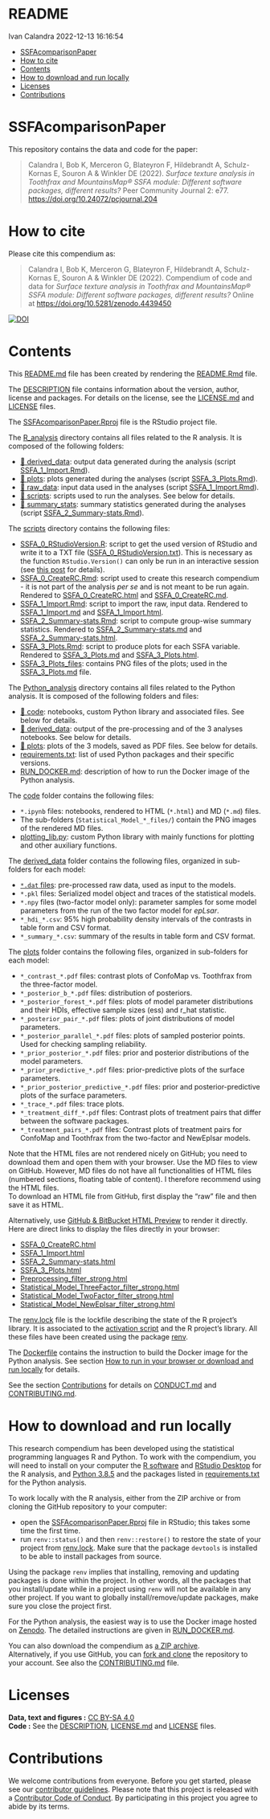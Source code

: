 README
================
Ivan Calandra
2022-12-13 16:16:54

-   <a href="#ssfacomparisonpaper"
    id="toc-ssfacomparisonpaper">SSFAcomparisonPaper</a>
-   <a href="#how-to-cite" id="toc-how-to-cite">How to cite</a>
-   <a href="#contents" id="toc-contents">Contents</a>
-   <a href="#how-to-download-and-run-locally"
    id="toc-how-to-download-and-run-locally">How to download and run
    locally</a>
-   <a href="#licenses" id="toc-licenses">Licenses</a>
-   <a href="#contributions" id="toc-contributions">Contributions</a>

<!-- README.md is generated from README.Rmd. Please edit that file -->

# SSFAcomparisonPaper

This repository contains the data and code for the paper:

> Calandra I, Bob K, Merceron G, Blateyron F, Hildebrandt A,
> Schulz-Kornas E, Souron A & Winkler DE (2022). *Surface texture
> analysis in Toothfrax and MountainsMap® SSFA module: Different
> software packages, different results?* Peer Community Journal 2: e77.
> <https://doi.org/10.24072/pcjournal.204>

# How to cite

Please cite this compendium as:

> Calandra I, Bob K, Merceron G, Blateyron F, Hildebrandt A,
> Schulz-Kornas E, Souron A & Winkler DE (2022). Compendium of code and
> data for *Surface texture analysis in Toothfrax and MountainsMap® SSFA
> module: Different software packages, different results?* Online at
> <https://doi.org/10.5281/zenodo.4439450>

[![DOI](https://zenodo.org/badge/DOI/10.5281/zenodo.4439450.svg)](https://doi.org/10.5281/zenodo.4439450)

# Contents

This [README.md](/README.md) file has been created by rendering the
[README.Rmd](/README.Rmd) file.

The [DESCRIPTION](/DESCRIPTION) file contains information about the
version, author, license and packages. For details on the license, see
the [LICENSE.md](/LICENSE.md) and [LICENSE](/LICENSE) files.

The [SSFAcomparisonPaper.Rproj](/SSFAcomparisonPaper.Rproj) file is the
RStudio project file.

The [R_analysis](/R_analysis) directory contains all files related to
the R analysis. It is composed of the following folders:

-   [:file_folder: derived_data](/R_analysis/derived_data): output data
    generated during the analysis (script
    [SSFA_1\_Import.Rmd](/R_analysis/scripts/SSFA_1_Import.Rmd)).  
-   [:file_folder: plots](/R_analysis/plots): plots generated during the
    analyses (script
    [SSFA_3\_Plots.Rmd](/R_analysis/scripts/SSFA_3_Plots.Rmd)).  
-   [:file_folder: raw_data](/R_analysis/raw_data): input data used in
    the analyses (script
    [SSFA_1\_Import.Rmd](/R_analysis/scripts/SSFA_1_Import.Rmd)).  
-   [:file_folder: scripts](/R_analysis/scripts): scripts used to run
    the analyses. See below for details.  
-   [:file_folder: summary_stats](/R_analysis/summary_stats): summary
    statistics generated during the analyses (script
    [SSFA_2\_Summary-stats.Rmd](/R_analysis/scripts/SSFA_2_Summary-stats.Rmd)).

The [scripts](/R_analysis/scripts) directory contains the following
files:

-   [SSFA_0\_RStudioVersion.R](/R_analysis/scripts/SSFA_0_RStudioVersion.R):
    script to get the used version of RStudio and write it to a TXT file
    ([SSFA_0\_RStudioVersion.txt](/R_analysis/scripts/SSFA_0_RStudioVersion.txt)).
    This is necessary as the function `RStudio.Version()` can only be
    run in an interactive session (see [this
    post](https://community.rstudio.com/t/rstudio-version-not-found-on-knit/8088)
    for details).
-   [SSFA_0\_CreateRC.Rmd](/R_analysis/scripts/SSFA_0_CreateRC.Rmd):
    script used to create this research compendium - it is not part of
    the analysis *per se* and is not meant to be run again. Rendered to
    [SSFA_0\_CreateRC.html](/R_analysis/scripts/SSFA_0_CreateRC.html)
    and [SSFA_0\_CreateRC.md](/R_analysis/scripts/SSFA_0_CreateRC.md).  
-   [SSFA_1\_Import.Rmd](/R_analysis/scripts/SSFA_1_Import.Rmd): script
    to import the raw, input data. Rendered to
    [SSFA_1\_Import.md](/R_analysis/scripts/SSFA_1_Import.md) and
    [SSFA_1\_Import.html](/R_analysis/scripts/SSFA_1_Import.html).  
-   [SSFA_2\_Summary-stats.Rmd](/R_analysis/scripts/SSFA_2_Summary-stats.Rmd):
    script to compute group-wise summary statistics. Rendered to
    [SSFA_2\_Summary-stats.md](/R_analysis/scripts/SSFA_2_Summary-stats.md)
    and
    [SSFA_2\_Summary-stats.html](/R_analysis/scripts/SSFA_2_Summary-stats.html).  
-   [SSFA_3\_Plots.Rmd](/R_analysis/scripts/SSFA_3_Plots.Rmd): script to
    produce plots for each SSFA variable. Rendered to
    [SSFA_3\_Plots.md](/R_analysis/scripts/SSFA_3_Plots.md) and
    [SSFA_3\_Plots.html](/R_analysis/scripts/SSFA_3_Plots.html).  
-   [SSFA_3\_Plots_files](/R_analysis/scripts/SSFA_3_Plots_files/figure-gfm/):
    contains PNG files of the plots; used in the
    [SSFA_3\_Plots.md](/R_analysis/scripts/SSFA_3_Plots.md) file.

The [Python_analysis](/Python_analysis) directory contains all files
related to the Python analysis. It is composed of the following folders
and files:

-   [:file_folder: code](/Python_analysis/code): notebooks, custom
    Python library and associated files. See below for details.  
-   [:file_folder: derived_data](/Python_analysis/derived_data): output
    of the pre-processing and of the 3 analyses notebooks. See below for
    details.
-   [:file_folder: plots](/Python_analysis/plots): plots of the 3
    models, saved as PDF files. See below for details.  
-   [requirements.txt](/Python_analysis/requirements.txt): list of used
    Python packages and their specific versions.  
-   [RUN_DOCKER.md](/Python_analysis/RUN_DOCKER.md): description of how
    to run the Docker image of the Python analysis.

The [code](/Python_analysis/code) folder contains the following files:

-   `*.ipynb` files: notebooks, rendered to HTML (`*.html`) and MD
    (`*.md`) files.  
-   The sub-folders (`Statistical_Model_*_files/`) contain the PNG
    images of the rendered MD files.  
-   [plotting_lib.py](/Python_analysis/code/plotting_lib.py): custom
    Python library with mainly functions for plotting and other
    auxiliary functions.

The [derived_data](/Python_analysis/derived_data) folder contains the
following files, organized in sub-folders for each model:

-   [`*.dat` files](/Python_analysis/derived_data/preprocessing):
    pre-processed raw data, used as input to the models.  
-   `*.pkl` files: Serialized model object and traces of the statistical
    models.  
-   `*.npy` files (two-factor model only): parameter samples for some
    model parameters from the run of the two factor model for
    *epLsar*.  
-   `*_hdi_*.csv`: 95% high probability density intervals of the
    contrasts in table form and CSV format.  
-   `*_summary_*.csv`: summary of the results in table form and CSV
    format.

The [plots](/Python_analysis/plots) folder contains the following files,
organized in sub-folders for each model:

-   `*_contrast_*.pdf` files: contrast plots of ConfoMap vs. Toothfrax
    from the three-factor model.  
-   `*_posterior_b_*.pdf` files: distribution of posteriors.  
-   `*_posterior_forest_*.pdf` files: plots of model parameter
    distributions and their HDIs, effective sample sizes (ess) and r_hat
    statistic.  
-   `*_posterior_pair_*.pdf` files: plots of joint distributions of
    model parameters.  
-   `*_posterior_parallel_*.pdf` files: plots of sampled posterior
    points. Used for checking sampling reliability.  
-   `*_prior_posterior_*.pdf` files: prior and posterior distributions
    of the model parameters.  
-   `*_prior_predictive_*.pdf` files: prior-predictive plots of the
    surface parameters.  
-   `*_prior_posterior_predictive_*.pdf` files: prior and
    posterior-predictive plots of the surface parameters.  
-   `*_trace_*.pdf` files: trace plots.  
-   `*_treatment_diff_*.pdf` files: Contrast plots of treatment pairs
    that differ between the software packages.  
-   `*_treatment_pairs_*.pdf` files: Contrast plots of treatment pairs
    for ConfoMap and Toothfrax from the two-factor and NewEplsar models.

Note that the HTML files are not rendered nicely on GitHub; you need to
download them and open them with your browser. Use the MD files to view
on GitHub. However, MD files do not have all functionalities of HTML
files (numbered sections, floating table of content). I therefore
recommend using the HTML files.  
To download an HTML file from GitHub, first display the “raw” file and
then save it as HTML.

Alternatively, use [GitHub & BitBucket HTML
Preview](https://htmlpreview.github.io/) to render it directly.  
Here are direct links to display the files directly in your browser:

-   [SSFA_0\_CreateRC.html](http://htmlpreview.github.io/?https://github.com/tracer-monrepos/SSFAcomparisonPaper/blob/master/R_analysis/scripts/SSFA_0_CreateRC.html)
-   [SSFA_1\_Import.html](http://htmlpreview.github.io/?https://github.com/tracer-monrepos/SSFAcomparisonPaper/blob/master/R_analysis/scripts/SSFA_1_Import.html)  
-   [SSFA_2\_Summary-stats.html](http://htmlpreview.github.io/?https://github.com/tracer-monrepos/SSFAcomparisonPaper/blob/master/R_analysis/scripts/SSFA_2_Summary-stats.html)  
-   [SSFA_3\_Plots.html](http://htmlpreview.github.io/?https://github.com/tracer-monrepos/SSFAcomparisonPaper/blob/master/R_analysis/scripts/SSFA_3_Plots.html)  
-   [Preprocessing_filter_strong.html](http://htmlpreview.github.io/?https://github.com/tracer-monrepos/SSFAcomparisonPaper/blob/master/Python_analysis/code/Preprocessing_filter_strong.html)
-   [Statistical_Model_ThreeFactor_filter_strong.html](http://htmlpreview.github.io/?https://github.com/tracer-monrepos/SSFAcomparisonPaper/blob/master/Python_analysis/code/Statistical_Model_ThreeFactor_filter_strong.html)  
-   [Statistical_Model_TwoFactor_filter_strong.html](http://htmlpreview.github.io/?https://github.com/tracer-monrepos/SSFAcomparisonPaper/blob/master/Python_analysis/code/Statistical_Model_TwoFactor_filter_strong.html)  
-   [Statistical_Model_NewEplsar_filter_strong.html](http://htmlpreview.github.io/?https://github.com/tracer-monrepos/SSFAcomparisonPaper/blob/master/Python_analysis/code/Statistical_Model_NewEplsar_filter_strong.html)

The [renv.lock](/renv.lock) file is the lockfile describing the state of
the R project’s library. It is associated to the [activation
script](/renv/activate.R) and the R project’s library. All these files
have been created using the package
[renv](https://rstudio.github.io/renv/index.html).

The [Dockerfile](/Dockerfile) contains the instruction to build the
Docker image for the Python analysis. See section [How to run in your
browser or download and run
locally](#how-to-run-in-your-browser-or-download-and-run-locally) for
details.

See the section [Contributions](#contributions) for details on
[CONDUCT.md](/CONDUCT.md) and [CONTRIBUTING.md](CONTRIBUTING.md).

# How to download and run locally

This research compendium has been developed using the statistical
programming languages R and Python. To work with the compendium, you
will need to install on your computer the [R
software](https://cloud.r-project.org/) and [RStudio
Desktop](https://rstudio.com/products/rstudio/download/) for the R
analysis, and [Python
3.8.5](https://www.python.org/downloads/release/python-385/) and the
packages listed in [requirements.txt](/Python_analysis/requirements.txt)
for the Python analysis.

To work locally with the R analysis, either from the ZIP archive or from
cloning the GitHub repository to your computer:

-   open the [SSFAcomparisonPaper.Rproj](/SSFAcomparisonPaper.Rproj)
    file in RStudio; this takes some time the first time.  
-   run `renv::status()` and then `renv::restore()` to restore the state
    of your project from [renv.lock](/renv.lock). Make sure that the
    package `devtools` is installed to be able to install packages from
    source.

Using the package `renv` implies that installing, removing and updating
packages is done within the project. In other words, all the packages
that you install/update while in a project using `renv` will not be
available in any other project. If you want to globally
install/remove/update packages, make sure you close the project first.

For the Python analysis, the easiest way is to use the Docker image
hosted on [Zenodo](https://doi.org/10.5281/zenodo.4302091). The detailed
instructions are given in
[RUN_DOCKER.md](/Python_analysis/RUN_DOCKER.md).

You can also download the compendium as [a ZIP
archive](https://github.com/tracer-monrepos/SSFAcomparisonPaper/archive/master.zip).  
Alternatively, if you use GitHub, you can [fork and
clone](https://happygitwithr.com/fork-and-clone.html) the repository to
your account. See also the [CONTRIBUTING.md](CONTRIBUTING.md) file.

# Licenses

**Data, text and figures :** [CC BY-SA
4.0](https://creativecommons.org/licenses/by-sa/4.0/)  
**Code :** See the [DESCRIPTION](/DESCRIPTION),
[LICENSE.md](/LICENSE.md) and [LICENSE](/LICENSE) files.

# Contributions

We welcome contributions from everyone. Before you get started, please
see our [contributor guidelines](/CONTRIBUTING.md). Please note that
this project is released with a [Contributor Code of
Conduct](/CONDUCT.md). By participating in this project you agree to
abide by its terms.
